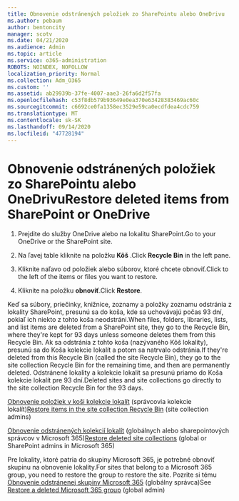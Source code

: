 ```yaml
---
title: Obnovenie odstránených položiek zo SharePointu alebo OneDrivu
ms.author: pebaum
author: bentoncity
manager: scotv
ms.date: 04/21/2020
ms.audience: Admin
ms.topic: article
ms.service: o365-administration
ROBOTS: NOINDEX, NOFOLLOW
localization_priority: Normal
ms.collection: Adm_O365
ms.custom: ''
ms.assetid: ab29939b-37fe-4007-aae3-26fa6d2f57fa
ms.openlocfilehash: c53f8db579b93649e0ea370e63428383469ac60c
ms.sourcegitcommit: c6692ce0fa1358ec3529e59ca0ecdfdea4cdc759
ms.translationtype: MT
ms.contentlocale: sk-SK
ms.lasthandoff: 09/14/2020
ms.locfileid: "47728194"
---
```

# <a name="restore-deleted-items-from-sharepoint-or-onedrive"></a><span data-ttu-id="05e23-102">Obnovenie odstránených položiek zo SharePointu alebo OneDrivu</span><span class="sxs-lookup"><span data-stu-id="05e23-102">Restore deleted items from SharePoint or OneDrive</span></span>

1. <span data-ttu-id="05e23-103">Prejdite do služby OneDrive alebo na lokalitu SharePoint.</span><span class="sxs-lookup"><span data-stu-id="05e23-103">Go to your OneDrive or the SharePoint site.</span></span>
    
2. <span data-ttu-id="05e23-104">Na ľavej table kliknite na položku **Kôš** .</span><span class="sxs-lookup"><span data-stu-id="05e23-104">Click **Recycle Bin** in the left pane.</span></span> 
    
3. <span data-ttu-id="05e23-105">Kliknite naľavo od položiek alebo súborov, ktoré chcete obnoviť.</span><span class="sxs-lookup"><span data-stu-id="05e23-105">Click to the left of the items or files you want to restore.</span></span>
    
4. <span data-ttu-id="05e23-106">Kliknite na položku **obnoviť**.</span><span class="sxs-lookup"><span data-stu-id="05e23-106">Click **Restore**.</span></span> 
    
<span data-ttu-id="05e23-107">Keď sa súbory, priečinky, knižnice, zoznamy a položky zoznamu odstránia z lokality SharePoint, presunú sa do koša, kde sa uchovávajú počas 93 dní, pokiaľ ich niekto z tohto koša neodstráni.</span><span class="sxs-lookup"><span data-stu-id="05e23-107">When files, folders, libraries, lists, and list items are deleted from a SharePoint site, they go to the Recycle Bin, where they're kept for 93 days unless someone deletes them from this Recycle Bin.</span></span> <span data-ttu-id="05e23-108">Ak sa odstránia z tohto koša (nazývaného Kôš lokality), presunú sa do Koša kolekcie lokalít a potom sa natrvalo odstránia.</span><span class="sxs-lookup"><span data-stu-id="05e23-108">If they're deleted from this Recycle Bin (called the site Recycle Bin), they go to the site collection Recycle Bin for the remaining time, and then are permanently deleted.</span></span> <span data-ttu-id="05e23-109">Odstránené lokality a kolekcie lokalít sa presunú priamo do Koša kolekcie lokalít pre 93 dní.</span><span class="sxs-lookup"><span data-stu-id="05e23-109">Deleted sites and site collections go directly to the site collection Recycle Bin for the 93 days.</span></span>
  
<span data-ttu-id="05e23-110">[Obnovenie položiek v koši kolekcie lokalít](https://go.microsoft.com/fwlink/?linkid=867800) (správcovia kolekcie lokalít)</span><span class="sxs-lookup"><span data-stu-id="05e23-110">[Restore items in the site collection Recycle Bin](https://go.microsoft.com/fwlink/?linkid=867800) (site collection admins)</span></span> 
  
<span data-ttu-id="05e23-111">[Obnovenie odstránených kolekcií lokalít](https://go.microsoft.com/fwlink/?linkid=867660) (globálnych alebo sharepointových správcov v Microsoft 365)</span><span class="sxs-lookup"><span data-stu-id="05e23-111">[Restore deleted site collections](https://go.microsoft.com/fwlink/?linkid=867660) (global or SharePoint admins in Microsoft 365)</span></span> 
  
<span data-ttu-id="05e23-112">Pre lokality, ktoré patria do skupiny Microsoft 365, je potrebné obnoviť skupinu na obnovenie lokality.</span><span class="sxs-lookup"><span data-stu-id="05e23-112">For sites that belong to a Microsoft 365 group, you need to restore the group to restore the site.</span></span> <span data-ttu-id="05e23-113">Pozrite si tému [Obnovenie odstránenej skupiny Microsoft 365](https://go.microsoft.com/fwlink/?linkid=867802) (globálny správca)</span><span class="sxs-lookup"><span data-stu-id="05e23-113">See [Restore a deleted Microsoft 365 group](https://go.microsoft.com/fwlink/?linkid=867802) (global admin)</span></span> 
  

